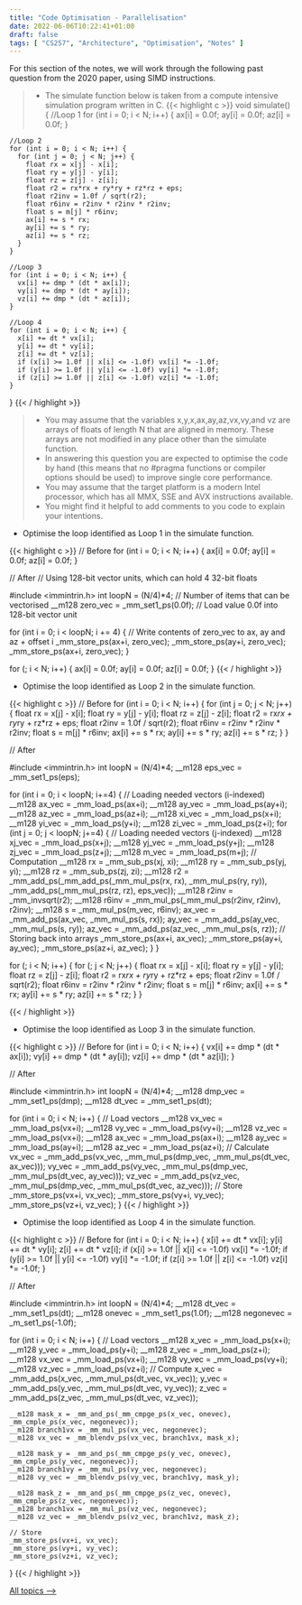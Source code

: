 ```yaml
---
title: "Code Optimisation - Parallelisation"
date: 2022-06-06T10:22:41+01:00
draft: false
tags: [ "CS257", "Architecture", "Optimisation", "Notes" ]
---
```

For this section of the notes, we will work through the following past question from the 2020 paper, using SIMD instructions.

> - The simulate function below is taken from a compute intensive simulation program written in C.
{{< highlight c >}}
  void simulate() {
    //Loop 1
    for (int i = 0; i < N; i++) {
      ax[i] = 0.0f;
      ay[i] = 0.0f;
      az[i] = 0.0f;
    }

    //Loop 2
    for (int i = 0; i < N; i++) {
      for (int j = 0; j < N; j++) {
        float rx = x[j] - x[i];
        float ry = y[j] - y[i];
        float rz = z[j] - z[i];
        float r2 = rx*rx + ry*ry + rz*rz + eps;
        float r2inv = 1.0f / sqrt(r2);
        float r6inv = r2inv * r2inv * r2inv;
        float s = m[j] * r6inv;
        ax[i] += s * rx;
        ay[i] += s * ry;
        az[i] += s * rz;
      }
    }

    //Loop 3
    for (int i = 0; i < N; i++) {
      vx[i] += dmp * (dt * ax[i]);
      vy[i] += dmp * (dt * ay[i]);
      vz[i] += dmp * (dt * az[i]);
    }

    //Loop 4
    for (int i = 0; i < N; i++) {
      x[i] += dt * vx[i];
      y[i] += dt * vy[i];
      z[i] += dt * vz[i];
      if (x[i] >= 1.0f || x[i] <= -1.0f) vx[i] *= -1.0f;
      if (y[i] >= 1.0f || y[i] <= -1.0f) vy[i] *= -1.0f;
      if (z[i] >= 1.0f || z[i] <= -1.0f) vz[i] *= -1.0f;
    }

  }
{{< / highlight >}}
> - You may assume that the variables x,y,x,ax,ay,az,vx,vy,and vz are arrays of floats of length N that are aligned in memory. These arrays are not modified in any place other than the simulate function.
> - In answering this question you are expected to optimise the code by hand (this means that no #pragma functions or compiler options should be used) to improve single core performance.
> - You may assume that the target platform is a modern Intel processor, which has all MMX, SSE and AVX instructions available.
> - You might find it helpful to add comments to you code to explain your intentions.

- Optimise the loop identified as Loop 1 in the simulate function.

{{< highlight c >}}
  // Before
  for (int i = 0; i < N; i++) {
    ax[i] = 0.0f;
    ay[i] = 0.0f;
    az[i] = 0.0f;
  }

  // After
  // Using 128-bit vector units, which can hold 4 32-bit floats

  #include <immintrin.h>
  int loopN = (N/4)*4; // Number of items that can be vectorised
  __m128 zero_vec = _mm_set1_ps(0.0f); // Load value 0.0f into 128-bit vector unit

  for (int i = 0; i < loopN; i += 4) {
    // Write contents of zero_vec to ax, ay and az + offset i
    _mm_store_ps(ax+i, zero_vec);
    _mm_store_ps(ay+i, zero_vec);
    _mm_store_ps(ax+i, zero_vec);
  }

  for (; i < N; i++) {
    ax[i] = 0.0f;
    ay[i] = 0.0f;
    az[i] = 0.0f;
  }
{{< / highlight >}}

- Optimise the loop identified as Loop 2 in the simulate function.

{{< highlight c >}}
  // Before
  for (int i = 0; i < N; i++) {
    for (int j = 0; j < N; j++) {
      float rx = x[j] - x[i];
      float ry = y[j] - y[i];
      float rz = z[j] - z[i];
      float r2 = rx*rx + ry*ry + rz*rz + eps;
      float r2inv = 1.0f / sqrt(r2);
      float r6inv = r2inv * r2inv * r2inv;
      float s = m[j] * r6inv;
      ax[i] += s * rx;
      ay[i] += s * ry;
      az[i] += s * rz;
    }
  }

  // After

  #include <immintrin.h>
  int loopN = (N/4)*4;
  __m128 eps_vec = _mm_set1_ps(eps);

  for (int i = 0; i < loopN; i+=4) {
    // Loading needed vectors (i-indexed)
    __m128 ax_vec = _mm_load_ps(ax+i);
    __m128 ay_vec = _mm_load_ps(ay+i);
    __m128 az_vec = _mm_load_ps(az+i);
    __m128 xi_vec = _mm_load_ps(x+i);
    __m128 yi_vec = _mm_load_ps(y+i);
    __m128 zi_vec = _mm_load_ps(z+i);
    for (int j = 0; j < loopN; j+=4) {
      // Loading needed vectors (j-indexed)
      __m128 xj_vec = _mm_load_ps(x+j);
      __m128 yj_vec = _mm_load_ps(y+j);
      __m128 zj_vec = _mm_load_ps(z+j);
      __m128 m_vec = _mm_load_ps(m+j);
      // Computation
      __m128 rx = _mm_sub_ps(xj, xi);
      __m128 ry = _mm_sub_ps(yj, yi);
      __m128 rz = _mm_sub_ps(zj, zi);
      __m128 r2 = _mm_add_ps(_mm_add_ps(_mm_mul_ps(rx, rx), _mm_mul_ps(ry, ry)), _mm_add_ps(_mm_mul_ps(rz, rz), eps_vec));
      __m128 r2inv = _mm_invsqrt(r2);
      __m128 r6inv = _mm_mul_ps(_mm_mul_ps(r2inv, r2inv), r2inv);
      __m128 s = _mm_mul_ps(m_vec, r6inv);
      ax_vec = _mm_add_ps(ax_vec, _mm_mul_ps(s, rx));
      ay_vec = _mm_add_ps(ay_vec, _mm_mul_ps(s, ry));
      az_vec = _mm_add_ps(az_vec, _mm_mul_ps(s, rz));
      // Storing back into arrays
      _mm_store_ps(ax+i, ax_vec);
      _mm_store_ps(ay+i, ay_vec);
      _mm_store_ps(az+i, az_vec);
    }
  }

  for (; i < N; i++) {
    for (; j < N; j++) {
      float rx = x[j] - x[i];
      float ry = y[j] - y[i];
      float rz = z[j] - z[i];
      float r2 = rx*rx + ry*ry + rz*rz + eps;
      float r2inv = 1.0f / sqrt(r2);
      float r6inv = r2inv * r2inv * r2inv;
      float s = m[j] * r6inv;
      ax[i] += s * rx;
      ay[i] += s * ry;
      az[i] += s * rz;
    }
  }
  
{{< / highlight >}}

- Optimise the loop identified as Loop 3 in the simulate function.

{{< highlight c >}}
  // Before
  for (int i = 0; i < N; i++) {
    vx[i] += dmp * (dt * ax[i]);
    vy[i] += dmp * (dt * ay[i]);
    vz[i] += dmp * (dt * az[i]);
  }

  // After

  #include <immintrin.h>
  int loopN = (N/4)*4;
  __m128 dmp_vec = _mm_set1_ps(dmp);
  __m128 dt_vec = _mm_set1_ps(dt);

  for (int i = 0; i < N; i++) {
    // Load vectors
    __m128 vx_vec = _mm_load_ps(vx+i);
    __m128 vy_vec = _mm_load_ps(vy+i);
    __m128 vz_vec = _mm_load_ps(vx+i);
    __m128 ax_vec = _mm_load_ps(ax+i);
    __m128 ay_vec = _mm_load_ps(ay+i);
    __m128 az_vec = _mm_load_ps(az+i);
    // Calculate
    vx_vec = _mm_add_ps(vx_vec, _mm_mul_ps(dmp_vec, _mm_mul_ps(dt_vec, ax_vec)));
    vy_vec = _mm_add_ps(vy_vec, _mm_mul_ps(dmp_vec, _mm_mul_ps(dt_vec, ay_vec)));
    vz_vec = _mm_add_ps(vz_vec, _mm_mul_ps(dmp_vec, _mm_mul_ps(dt_vec, az_vec)));
    // Store
    _mm_store_ps(vx+i, vx_vec);
    _mm_store_ps(vy+i, vy_vec);
    _mm_store_ps(vz+i, vz_vec);
  }
{{< / highlight >}}

- Optimise the loop identified as Loop 4 in the simulate function.

{{< highlight c >}}
  // Before
  for (int i = 0; i < N; i++) {
      x[i] += dt * vx[i];
      y[i] += dt * vy[i];
      z[i] += dt * vz[i];
      if (x[i] >= 1.0f || x[i] <= -1.0f) vx[i] *= -1.0f;
      if (y[i] >= 1.0f || y[i] <= -1.0f) vy[i] *= -1.0f;
      if (z[i] >= 1.0f || z[i] <= -1.0f) vz[i] *= -1.0f;
    }

  // After

  #include <immintrin.h>
  int loopN = (N/4)*4;
  __m128 dt_vec = _mm_set1_ps(dt);
  __m128 onevec = _mm_set1_ps(1.0f);
  __m128 negonevec = _m_set1_ps(-1.0f);

  for (int i = 0; i < N; i++) {
    // Load vectors
    __m128 x_vec = _mm_load_ps(x+i);
    __m128 y_vec = _mm_load_ps(y+i);
    __m128 z_vec = _mm_load_ps(z+i);
    __m128 vx_vec = _mm_load_ps(vx+i);
    __m128 vy_vec = _mm_load_ps(vy+i);
    __m128 vz_vec = _mm_load_ps(vz+i);
    // Compute
    x_vec = _mm_add_ps(x_vec, _mm_mul_ps(dt_vec, vx_vec));
    y_vec = _mm_add_ps(y_vec, _mm_mul_ps(dt_vec, vy_vec));
    z_vec = _mm_add_ps(z_vec, _mm_mul_ps(dt_vec, vz_vec));
    
    __m128 mask_x = _mm_and_ps(_mm_cmpge_ps(x_vec, onevec), _mm_cmple_ps(x_vec, negonevec));
    __m128 branch1vx = _mm_mul_ps(vx_vec, negonevec);
    __m128 vx_vec = _mm_blendv_ps(vx_vec, branch1vx, mask_x);

    __m128 mask_y = _mm_and_ps(_mm_cmpge_ps(y_vec, onevec), _mm_cmple_ps(y_vec, negonevec));
    __m128 branch1vy = _mm_mul_ps(vy_vec, negonevec);
    __m128 vy_vec = _mm_blendv_ps(vy_vec, branch1vy, mask_y);

    __m128 mask_z = _mm_and_ps(_mm_cmpge_ps(z_vec, onevec), _mm_cmple_ps(z_vec, negonevec));
    __m128 branch1vx = _mm_mul_ps(vz_vec, negonevec);
    __m128 vz_vec = _mm_blendv_ps(vz_vec, branch1vz, mask_z);

    // Store
    _mm_store_ps(vx+i, vx_vec);
    _mm_store_ps(vy+i, vy_vec);
    _mm_store_ps(vz+i, vz_vec);
  }
{{< / highlight >}}

[All topics ⟶](/posts/cs257-index/)
